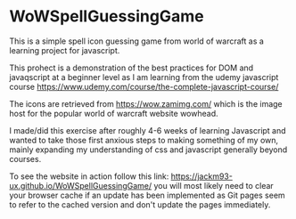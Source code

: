 # WoWSpellGuessingGame

This is a simple spell icon guessing game from world of warcraft as a learning project for javascript.

This prohect is a demonstration of the best practices for DOM and javaqscript at a beginner level as I am learning from the udemy javascript course https://www.udemy.com/course/the-complete-javascript-course/ 

The icons are retrieved from https://wow.zamimg.com/ which is the image host for the popular world of warcraft website wowhead.

I made/did this exercise after roughly 4-6 weeks of learning Javascript and wanted to take those first anxious steps to making something of my own, mainly expanding my understanding of css and javascript generally beyond courses.

To see the website in action follow this link: https://jackm93-ux.github.io/WoWSpellGuessingGame/ you will most likely need to clear your browser cache if an update has been implemented as Git pages seem to refer to the cached version and don't update the pages immediately.
